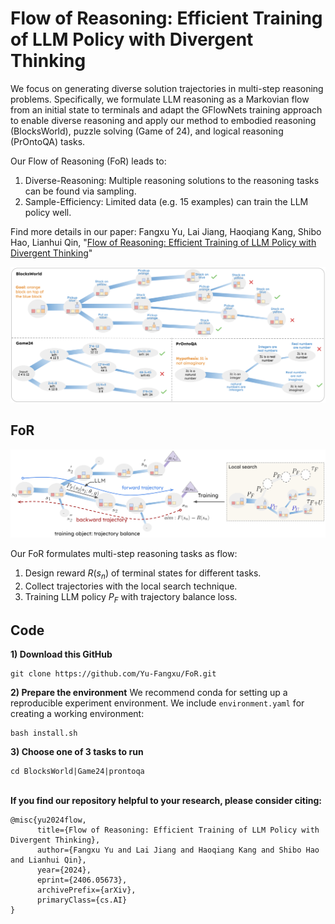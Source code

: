 # Flow of Reasoning: Efficient Training of LLM Policy with Divergent Thinking

We focus on generating diverse solution trajectories in multi-step reasoning problems. Specifically, we formulate LLM reasoning as a Markovian flow from an initial state to terminals and adapt the GFlowNets training approach to enable diverse reasoning and apply our method to embodied reasoning (BlocksWorld), puzzle solving (Game of 24), and logical reasoning (PrOntoQA) tasks. 

Our Flow of Reasoning (FoR) leads to:

1. Diverse-Reasoning: Multiple reasoning solutions to the reasoning tasks can be found via sampling.
2. Sample-Efficiency: Limited data (e.g. 15 examples) can train the LLM policy well.

Find more details in our paper:
Fangxu Yu, Lai Jiang, Haoqiang Kang, Shibo Hao, Lianhui Qin, "[Flow of Reasoning: Efficient Training of LLM Policy with Divergent Thinking](https://arxiv.org/abs/2406.05673)"

![plot](./images/task.png)


## FoR

![plot](./images/main_arch.png)

Our FoR formulates multi-step reasoning tasks as flow:
1. Design reward $R(s_n)$ of terminal states for different tasks.
2. Collect trajectories with the local search technique.
3. Training LLM policy $P_{F}$ with trajectory balance loss.

## Code
**1) Download this GitHub**
```
git clone https://github.com/Yu-Fangxu/FoR.git
```

**2) Prepare the environment**
We recommend conda for setting up a reproducible experiment environment. We include `environment.yaml` for creating a working environment:

```
bash install.sh
```

**3) Choose one of 3 tasks to run**
```
cd BlocksWorld|Game24|prontoqa
```

<br> **If you find our repository helpful to your research, please consider citing:** <br>
```
@misc{yu2024flow,
      title={Flow of Reasoning: Efficient Training of LLM Policy with Divergent Thinking}, 
      author={Fangxu Yu and Lai Jiang and Haoqiang Kang and Shibo Hao and Lianhui Qin},
      year={2024},
      eprint={2406.05673},
      archivePrefix={arXiv},
      primaryClass={cs.AI}
}
```
